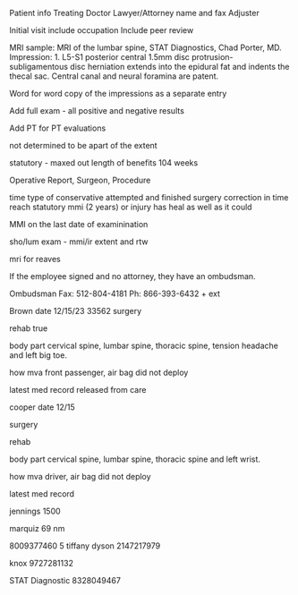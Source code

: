 Patient info
Treating Doctor
Lawyer/Attorney name and fax
Adjuster

Initial visit include occupation
Include peer review

MRI sample:
    MRI of the lumbar spine, STAT Diagnostics, Chad Porter, MD. Impression: 1. L5-S1
    posterior central 1.5mm disc protrusion-subligamentous disc herniation extends
    into the epidural fat and indents the thecal sac. Central canal and neural
    foramina are patent.

Word for word copy of the impressions as a separate entry

Add full exam - all positive and negative results

Add PT for PT evaluations

not determined to be apart of the extent

statutory - maxed out length of benefits 104 weeks

Operative Report, Surgeon, Procedure



time
type of conservative attempted and finished
surgery correction in time
reach statutory mmi (2 years) or injury has heal as well as it could

MMI on the last date of examinination

sho/lum exam - mmi/ir
extent and rtw

mri for reaves


If the employee signed and no attorney, they have an ombudsman.

Ombudsman Fax: 512-804-4181
Ph: 866-393-6432 + ext


Brown
date
12/15/23
33562
surgery

rehab
true

body part
cervical spine, lumbar spine, thoracic spine, tension headache and left big toe.

how
mva front passenger, air bag did not deploy

latest med record
released from care



cooper
date
12/15

surgery

rehab

body part
cervical spine, lumbar spine, thoracic spine and left wrist.

how
mva driver, air bag did not deploy

latest med record



jennings
1500



marquiz 69
nm

8009377460 5
tiffany dyson
2147217979


knox
9727281132

STAT Diagnostic
8328049467
